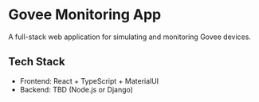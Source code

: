 # Govee Monitoring App

A full-stack web application for simulating and monitoring Govee devices.

## Tech Stack

- Frontend: React + TypeScript + MaterialUI
- Backend: TBD (Node.js or Django)
